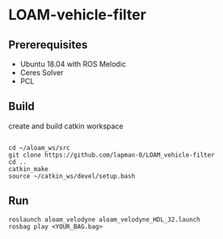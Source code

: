 # LOAM-vehicle-filter

## Prererequisites

* Ubuntu 18.04 with ROS Melodic
* Ceres Solver
* PCL

## Build

create and build catkin workspace

```

cd ~/aloam_ws/src
git clone https://github.com/lapman-0/LOAM_vehicle-filter
cd ..
catkin_make
source ~/catkin_ws/devel/setup.bash

```

## Run

```
roslaunch aloam_velodyne aloam_velodyne_HDL_32.launch
rosbag play <YOUR_BAG.bag>

```

